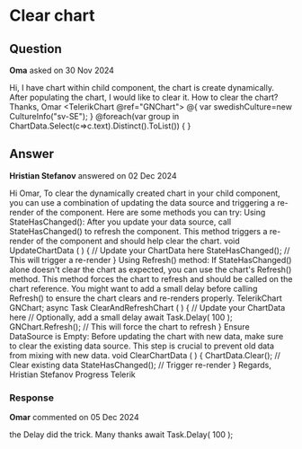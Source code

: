 # Clear chart

## Question

**Oma** asked on 30 Nov 2024

Hi, I have chart within child component, the chart is create dynamically. After populating the chart, I would like to clear it. How to clear the chart? Thanks, Omar <TelerikChart @ref="GNChart"> <ChartSeriesItems> @{
var swedishCulture=new CultureInfo("sv-SE");
}
@foreach(var group in ChartData.Select(c=>c.text).Distinct().ToList())
{ <ChartSeries Type="ChartSeriesType.Line" Data="@ChartData.Where(c=>c.text==group)" Name="@group" Field="@nameof(ChartDataClass.value)" CategoryField="@nameof(ChartDataClass.month)"> <ChartSeriesTooltip Visible="true"> <Template> <TelerikSvgIcon Icon="SvgIcon.InfoCircle" /> @((context.DataItem as ChartDataClass).value.ToString("N0", swedishCulture)) | @((context.DataItem as ChartDataClass).text) </Template> </ChartSeriesTooltip> </ChartSeries> } <ChartValueAxes> <ChartValueAxis Color="purple"> <ChartValueAxisLabels Format="{0:N0}"> </ChartValueAxisLabels> </ChartValueAxis> </ChartValueAxes> </ChartSeriesItems> <ChartTitle Text="Quarterly revenue per product" Visible="false"> </ChartTitle> <ChartLegend Position="ChartLegendPosition.Bottom"> </ChartLegend> </TelerikChart>

## Answer

**Hristian Stefanov** answered on 02 Dec 2024

Hi Omar, To clear the dynamically created chart in your child component, you can use a combination of updating the data source and triggering a re-render of the component. Here are some methods you can try: Using StateHasChanged(): After you update your data source, call StateHasChanged() to refresh the component. This method triggers a re-render of the component and should help clear the chart. void UpdateChartData ( ) { // Update your ChartData here StateHasChanged(); // This will trigger a re-render } Using Refresh() method: If StateHasChanged() alone doesn't clear the chart as expected, you can use the chart's Refresh() method. This method forces the chart to refresh and should be called on the chart reference. You might want to add a small delay before calling Refresh() to ensure the chart clears and re-renders properly. TelerikChart GNChart; async Task ClearAndRefreshChart ( ) { // Update your ChartData here // Optionally, add a small delay await Task.Delay( 100 );
GNChart.Refresh(); // This will force the chart to refresh } Ensure DataSource is Empty: Before updating the chart with new data, make sure to clear the existing data source. This step is crucial to prevent old data from mixing with new data. void ClearChartData ( ) {
ChartData.Clear(); // Clear existing data StateHasChanged(); // Trigger re-render } Regards, Hristian Stefanov Progress Telerik

### Response

**Omar** commented on 05 Dec 2024

the Delay did the trick. Many thanks await Task.Delay( 100 );
